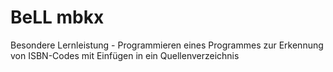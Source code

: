 # BeLL mbkx
Besondere Lernleistung - Programmieren eines Programmes zur Erkennung von ISBN-Codes mit Einfügen in ein Quellenverzeichnis

